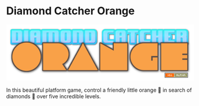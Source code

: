 # Diamond Catcher Orange

![Diamond Catcher Orange](/assets/ui/logo.png "Diamond Catcher Orange")

In this beautiful platform game, control a friendly little orange 🍊 in search of diamonds 💎 over five incredible levels.
